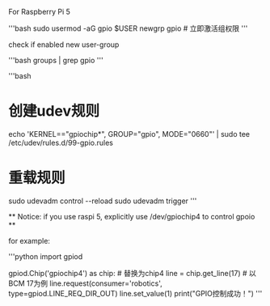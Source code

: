 For Raspberry Pi 5 

'''bash
sudo usermod -aG gpio $USER
newgrp gpio  # 立即激活组权限
'''

check if enabled new user-group

'''bash
groups | grep gpio
'''

'''bash
# 创建udev规则
echo 'KERNEL=="gpiochip*", GROUP="gpio", MODE="0660"' | sudo tee /etc/udev/rules.d/99-gpio.rules

# 重载规则
sudo udevadm control --reload
sudo udevadm trigger
'''

** Notice: if you use raspi 5, explicitly use /dev/gpiochip4 to control gpoio **

for example:

'''python
import gpiod

gpiod.Chip('gpiochip4') as chip:  # 替换为chip4
        line = chip.get_line(17)           # 以BCM 17为例
        line.request(consumer='robotics', type=gpiod.LINE_REQ_DIR_OUT)
        line.set_value(1)
        print("GPIO控制成功！")
'''